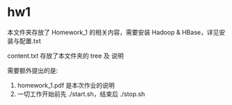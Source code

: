 # hw1
本文件夹存放了 Homework_1 的相关内容，需要安装 Hadoop & HBase，详见安装与配置.txt

content.txt 存放了本文件夹的 tree 及 说明

需要额外提出的是:

1. homework_1.pdf 是本次作业的说明
2. 一切工作开始前先 ./start.sh，结束后 ./stop.sh
